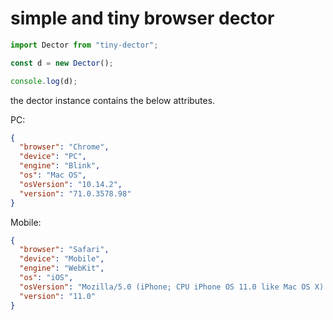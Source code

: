 # simple and tiny browser dector

```javascript
import Dector from "tiny-dector";

const d = new Dector();

console.log(d);
```

the dector instance contains the below attributes.

PC:

```json
{
  "browser": "Chrome",
  "device": "PC",
  "engine": "Blink",
  "os": "Mac OS",
  "osVersion": "10.14.2",
  "version": "71.0.3578.98"
}
```

Mobile:

```json
{
  "browser": "Safari",
  "device": "Mobile",
  "engine": "WebKit",
  "os": "iOS",
  "osVersion": "Mozilla/5.0 (iPhone; CPU iPhone OS 11.0 like Mac OS X) AppleWebKit/604.1.38 (KHTML, like Gecko) Version/11.0 Mobile/15A372 Safari/604.1",
  "version": "11.0"
}
```

